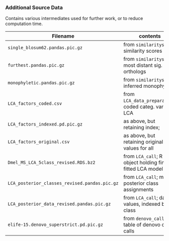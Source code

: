 ### Additional Source Data

Contains various intermediates used for further work, or to reduce computation time.

| Filename                                    | contents                                                |
|---------------------------------------------|-------------------------------------------------------- |
| `single_blosum62.pandas.pic.gz`             | from `similarityscore`; similarity scores               |
| `furthest.pandas.pic.gz`                    | from `similarityscore`; most distant sig. orthologs     |
| `monophyletic.pandas.pic.gz`                | from `similarityscore`; inferred monophyly              |
| `LCA_factors_coded.csv`                     | from `LCA_data_preparation`; coded categ. vars. for LCA |
| `LCA_factors_indexed.pd.pic.gz`             | as above, but retaining index;                          |
| `LCA_factors_original.csv`                  | as above, but retaining original data values for all    |
| `Dmel_MS_LCA_5class_revised.RDS.bz2`        | from `LCA_call`; R object holding final fitted LCA model|
|`LCA_posterior_classes_revised.pandas.pic.gz`| from `LCA_call`; modal posterior class assignments      |
| `LCA_posterior_data_revised.pandas.pic.gz`  | from `LCA_call`; data values, indexed by class          |
| `elife-15.denovo_superstrict.pd.pic.gz`     | from `denovo_calls`; table of denovo origin calls       |
